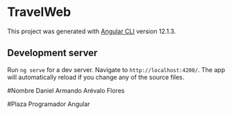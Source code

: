 # TravelWeb

This project was generated with [Angular CLI](https://github.com/angular/angular-cli) version 12.1.3.

## Development server

Run `ng serve` for a dev server. Navigate to `http://localhost:4200/`. The app will automatically reload if you change any of the source files.

#Nombre
 Daniel Armando Arévalo Flores
 
 #Plaza
 Programador Angular
